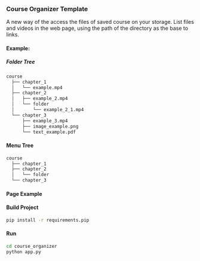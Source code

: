 ### Course Organizer Template
A new way of the access the files of saved course on your storage.
List files and videos in the web page, using the path of the directory as the base to links.

#### Example:
##### Folder Tree
```bash
course
  ├── chapter_1
  │   └── example.mp4
  ├── chapter_2
  │   ├── example_2.mp4
  │   └── folder
  │       └── example_2_1.mp4
  └── chapter_3
      ├── example_3.mp4
      ├── image_example.png
      └── text_example.pdf
```

#### Menu Tree
``` bash
course
  ├── chapter_1
  ├── chapter_2
  │   └── folder   
  └── chapter_3
```

#### Page Example



#### Build Project

```bash
pip install -r requirements.pip
```


#### Run
```bash
cd course_organizer
python app.py
```